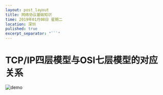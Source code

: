 ```yaml
---
layout: post_layout
title: 网络协议基础知识
time: 2019年01月08日 星期二
location: 深圳
pulished: true
excerpt_separator: "```"
---
```


# TCP/IP四层模型与OSI七层模型的对应关系

![demo](/assets/demo/TCP.png=840x)



